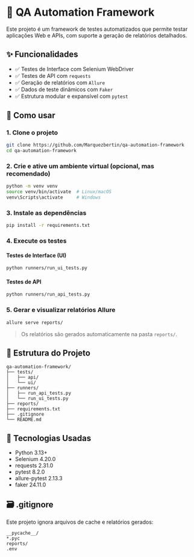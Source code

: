 # 🧪 QA Automation Framework

Este projeto é um framework de testes automatizados que permite testar aplicações Web e APIs, com suporte a geração de relatórios detalhados.

## ✨ Funcionalidades

* ✅ Testes de Interface com Selenium WebDriver
* ✅ Testes de API com `requests`
* ✅ Geração de relatórios com `Allure`
* ✅ Dados de teste dinâmicos com `Faker`
* ✅ Estrutura modular e expansível com `pytest`

## 🚀 Como usar

### 1. Clone o projeto

```bash
git clone https://github.com/Marquezbertin/qa-automation-framework
cd qa-automation-framework
```

### 2. Crie e ative um ambiente virtual (opcional, mas recomendado)

```bash
python -m venv venv
source venv/bin/activate  # Linux/macOS
venv\Scripts\activate     # Windows
```

### 3. Instale as dependências

```bash
pip install -r requirements.txt
```

### 4. Execute os testes

#### Testes de Interface (UI)

```bash
python runners/run_ui_tests.py
```

#### Testes de API

```bash
python runners/run_api_tests.py
```

### 5. Gerar e visualizar relatórios Allure

```bash
allure serve reports/
```

> Os relatórios são gerados automaticamente na pasta `reports/`.

## 🧪 Estrutura do Projeto

```
qa-automation-framework/
├── tests/
│   ├── api/
│   └── ui/
├── runners/
│   ├── run_api_tests.py
│   └── run_ui_tests.py
├── reports/
├── requirements.txt
├── .gitignore
└── README.md
```

## 🔧 Tecnologias Usadas

* Python 3.13+
* Selenium 4.20.0
* requests 2.31.0
* pytest 8.2.0
* allure-pytest 2.13.3
* faker 24.11.0

## 🗃️ .gitignore

Este projeto ignora arquivos de cache e relatórios gerados:

```
__pycache__/
*.pyc
reports/
.env
```
